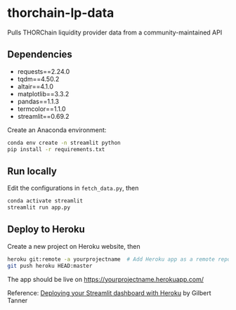 # thorchain-lp-data

Pulls THORChain liquidity provider data from a community-maintained API

## Dependencies

* requests==2.24.0
* tqdm==4.50.2
* altair==4.1.0
* matplotlib==3.3.2
* pandas==1.1.3
* termcolor==1.1.0
* streamlit==0.69.2

Create an Anaconda environment:

```bash
conda env create -n streamlit python
pip install -r requirements.txt
```

## Run locally

Edit the configurations in `fetch_data.py`, then

```bash
conda activate streamlit
streamlit run app.py
```

## Deploy to Heroku

Create a new project on Heroku website, then

```bash
heroku git:remote -a yourprojectname  # Add Heroku app as a remote repo
git push heroku HEAD:master
```

The app should be live on https://yourprojectname.herokuapp.com/

Reference: [Deploying your Streamlit dashboard with Heroku](https://gilberttanner.com/blog/deploying-your-streamlit-dashboard-with-heroku) by Gilbert Tanner
